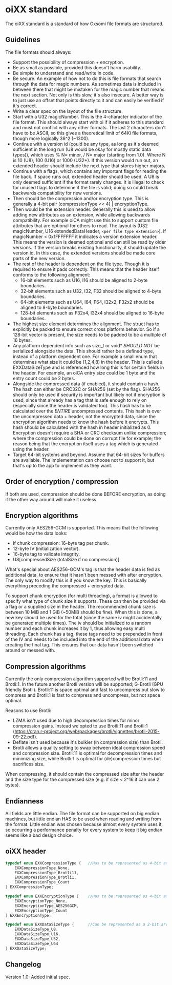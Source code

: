 # oiXX standard

The oiXX standard is a standard of how Oxsomi file formats are structured.

## Guidelines

The file formats should always:

- Support the possibility of compression + encryption.
- Be as small as possible, provided this doesn't harm usability.
- Be simple to understand and read/write in code.
- Be secure. An example of how not to do this is file formats that search through the data for magic numbers. As sometimes data is included in between there that might be mistaken for the magic number that means the next section. Not only is this slow, it's also insecure. A better way is to just use an offset that points directly to it and can easily be verified if it's correct.
- Write a clear spec on the layout of the file structure.
- Start with a U32 magicNumber. This is the 4-character indicator of the file format. This should always start with oi if it adheres to this standard and must not conflict with any other formats. The last 2 characters don't have to be ASCII, so this gives a theoretical limit of 64Ki file formats, though more logically 36^2 (~1300).
- Continue with a version id (could be any type, as long as it's deemed sufficient in the long run (U8 would be okay for mostly static data types)), which uses % N= minor, / N= major (starting from 1.0). Where N is 10 (U8), 100 (U16) or 1000 (U32+). If this version would run out, an extended header should include the next type that stores higher majors.
- Continue with a flags, which contains any important flags for reading the file back. If space runs out, extended header should be used. A U8 is only deemed sufficient if the format rarely changes. It is illegal to check for unused flags to determine if the file is valid; doing so could break backwards compatibility for new versions.
- Then should be the compression and/or encryption type. This is generally a 4-bit pair (compressionType << 4) | encryptionType.
- Then would be the extension header. Generally this is used to allow adding new attributes as an extension, while allowing backwards compatibility. For example oiCA might use this to support custom file attributes that are optional for others to read. The layout is (U32 magicNumber, U16 extendedDataHeader, `<per file type extension>`). If magicNumber < 0x1FFFFFFF it indicates a version extension header. This means the version is deemed optional and can still be read by older versions. If the version breaks existing functionality, it should update the version id. In this case, the extended versions should be made core parts of the new version.
- The rest of the header is dependent on the file type. Though it is required to ensure it pads correctly. This means that the header itself conforms to the following alignment:
  - 16-bit elements such as U16, I16 should be aligned to 2-byte boundaries.
  - 32-bit elements such as U32, I32, F32 should be aligned to 4-byte boundaries.
  - 64-bit elements such as U64, I64, F64, I32x2, F32x2 should be aligned to 8-byte boundaries.
  - 128-bit elements such as F32x4, I32x4 should be aligned to 16-byte boundaries.
- The highest size element determines the alignment. The struct has to explicitly be packed to ensure correct cross platform behavior. So if a 128-bit vector is present, the size needs to be padded to be a multiple of 16 bytes.
- Any platform dependent info such as size_t or void* *SHOULD NOT* be serialized alongside the data. This should rather be a defined type, instead of a platform dependent one. For example a small enum that determines what size it could be (1,2,4,8) in the header. This is called a EXXDataSizeType and is referenced how long this is for certain fields in the header. For example, an oiCA entry size could be 1 byte and the entry count could be 2 bytes.
- Alongside the compressed data (if enabled), it should contain a hash. The hash can either be CRC32C or SHA256 (set by the flag). SHA256 should only be used if security is important but likely not if encryption is used, since that already has a tag that is safe enough to rely on (especially since the header is validated too). This hash has to be calculated over the *ENTIRE* uncompressed contents. This hash is over the uncompressed data + header, not the encrypted data, since the encryption algorithm needs to know the hash before it encrypts. This hash should be calculated with the hash in header initialized as 0. Encryption doesn't require a SHA or CRC checksum unlike compression; where the compression could be done on corrupt file for example; the reason being that the encryption itself uses a tag which is generated using the header.
- Target 64-bit systems and beyond. Assume that 64-bit sizes for buffers are available. The implementation can choose not to support it, but that's up to the app to implement as they want.

## Order of encryption / compression

If both are used, compression should be done BEFORE encryption, as doing it the other way around will make it useless.

## Encryption algorithms

Currently only AES256-GCM is supported. This means that the following would be how the data looks:

- If chunk compression: 16-byte tag per chunk.
- 12-byte IV (initialization vector).
- 16-byte tag to validate integrity.
- U8[compressedSize (totalSize if no compression)]

What's special about AES256-GCM's tag is that the header data is fed as additional data, to ensure that it hasn't been messed with after encryption. The only way to modify this is if you know the key. This is basically everything preceding the compressed + encrypted data.

To support chunk encryption (for multi threading), a format is allowed to specify what type of chunk size it supports. These can then be provided via a flag or a supplied size in the header. The recommended chunk size is between 10 MiB and 1 GiB (~50MiB should be fine). When this is done, a new key should be used for the total (since the same iv might accidentally be generated multiple times). The iv should be initialized to a random number and each chunk increases it by 1, thus allowing easy multi threading. Each chunk has a tag, these tags need to be prepended in front of the IV and needs to be included into the end of the additional data when creating the final tag. This ensures that our data hasn't been switched around or messed with.

## Compression algorithms

Currently the only compression algorithm supported will be Brotli:11 and Brotli:1. In the future another Brotli version will be supported; G-Brotli (GPU friendly Brotli). Brotli:11 is space optimal and fast to uncompress but slow to compress and Brotli:1 is fast to compress and uncompress, but not space optimal.

Reasons to use Brotli:

- LZMA isn't used due to high decompression times for minor compression gains. Instead we opted to use Brotli:11 and Brotli:1 (https://cran.r-project.org/web/packages/brotli/vignettes/brotli-2015-09-22.pdf).
- Deflate isn't used because it's bulkier (in compression size) than Brotli.
- Brotli allows a quality setting to swap between ideal compression speed and compression size. Brotli:11 is optimal for decompression times and minimizing size, while Brotli:1 is optimal for (de)compression times but sacrifices size.

When compressing, it should contain the compressed size after the header and the size type for the compressed size (e.g. if size < 2^16 it can use 2 bytes).

## Endianness

All fields are little endian. The file format can be supported on big endian machines, but little endian HAS to be used when reading and writing from the format. Little endian was chosen because almost every system uses it, so occurring a performance penalty for every system to keep it big endian seems like a bad design choice.

## oiXX header

```c
typedef enum EXXCompressionType {	//Has to be represented as 4-bit at the least
	EXXCompressionType_None,
	EXXCompressionType_Brotli11,
	EXXCompressionType_Brotli1,
	EXXCompressionType_Count
} EXXCompressionType;

typedef enum EXXEncryptionType {	//Has to be represented as 4-bit at the least
    EXXEncryptionType_None,
    EXXEncryptionType_AES256GCM,
    EXXEncryptionType_Count
} EXXEncryptionType;

typedef enum EXXDataSizeType {		//Can be represented as a 2-bit array or larger
    EXXDataSizeType_U8,
    EXXDataSizeType_U16,
    EXXDataSizeType_U32,
    EXXDataSizeType_U64
} EXXDataSizeType;
```

## Changelog

Version 1.0: Added initial spec.